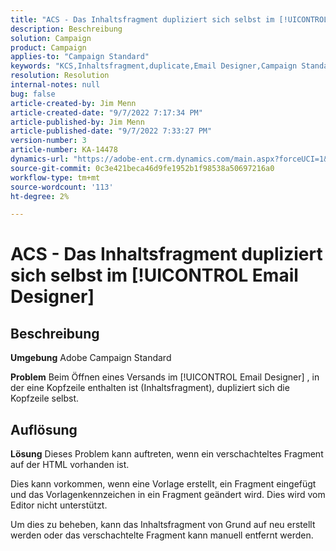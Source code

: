 ```yaml
---
title: "ACS - Das Inhaltsfragment dupliziert sich selbst im [!UICONTROL Email Designer]"
description: Beschreibung
solution: Campaign
product: Campaign
applies-to: "Campaign Standard"
keywords: "KCS,Inhaltsfragment,duplicate,Email Designer,Campaign Standard"
resolution: Resolution
internal-notes: null
bug: false
article-created-by: Jim Menn
article-created-date: "9/7/2022 7:17:34 PM"
article-published-by: Jim Menn
article-published-date: "9/7/2022 7:33:27 PM"
version-number: 3
article-number: KA-14478
dynamics-url: "https://adobe-ent.crm.dynamics.com/main.aspx?forceUCI=1&pagetype=entityrecord&etn=knowledgearticle&id=2ce9b3b5-e12e-ed11-9db1-0022480866ad"
source-git-commit: 0c3e421beca46d9fe1952b1f98538a50697216a0
workflow-type: tm+mt
source-wordcount: '113'
ht-degree: 2%

---
```


# ACS - Das Inhaltsfragment dupliziert sich selbst im [!UICONTROL Email Designer]

## Beschreibung


<b>Umgebung</b>
Adobe Campaign Standard

<b>Problem</b>
Beim Öffnen eines Versands im [!UICONTROL Email Designer] , in der eine Kopfzeile enthalten ist (Inhaltsfragment), dupliziert sich die Kopfzeile selbst.


## Auflösung


<b>Lösung</b>
Dieses Problem kann auftreten, wenn ein verschachteltes Fragment auf der HTML vorhanden ist.

Dies kann vorkommen, wenn eine Vorlage erstellt, ein Fragment eingefügt und das Vorlagenkennzeichen in ein Fragment geändert wird. Dies wird vom Editor nicht unterstützt.

Um dies zu beheben, kann das Inhaltsfragment von Grund auf neu erstellt werden oder das verschachtelte Fragment kann manuell entfernt werden.
